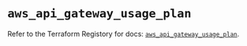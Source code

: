 # `aws_api_gateway_usage_plan`

Refer to the Terraform Registory for docs: [`aws_api_gateway_usage_plan`](https://www.terraform.io/docs/providers/aws/r/api_gateway_usage_plan).
